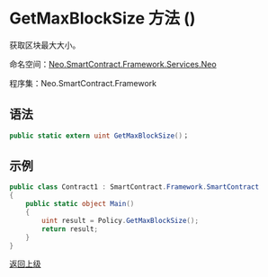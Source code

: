 # GetMaxBlockSize 方法 ()

获取区块最大大小。

命名空间：[Neo.SmartContract.Framework.Services.Neo](../../neo.md)

程序集：Neo.SmartContract.Framework

## 语法

```c#
public static extern uint GetMaxBlockSize()；
```

## 示例

```c#
public class Contract1 : SmartContract.Framework.SmartContract
{
    public static object Main()
    {
        uint result = Policy.GetMaxBlockSize();
        return result;
    }
}
```

[返回上级](../Policy.md)